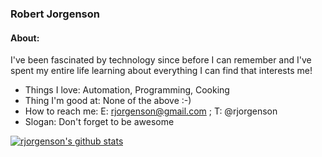 ### Robert Jorgenson

#### About:

I've been fascinated by technology since before I can remember and I've spent my entire life learning about everything I can find that interests me!

- Things I love: Automation, Programming, Cooking
- Thing I'm good at: None of the above :-)
- How to reach me: E: rjorgenson@gmail.com ; T: @rjorgenson
- Slogan: Don't forget to be awesome

<!--
**rjorgenson/rjorgenson** is a ✨ _special_ ✨ repository because its `README.md` (this file) appears on your GitHub profile.

Here are some ideas to get you started:

- 🔭 I’m currently working on ...
- 🌱 I’m currently learning ...
- 👯 I’m looking to collaborate on ...
- 🤔 I’m looking for help with ...
- 💬 Ask me about ...
- 📫 How to reach me: ...
- 😄 Pronouns: ...
- ⚡ Fun fact: ...
-->

[![rjorgenson's github stats](https://github-readme-stats.vercel.app/api?username=rjorgenson&show_icons=true?theme=synthwave)](https://github.com/anuraghazra/github-readme-stats)
